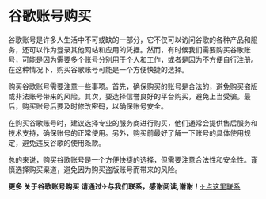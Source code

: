 # 谷歌账号购买

谷歌账号是许多人生活中不可或缺的一部分，它不仅可以访问谷歌的各种产品和服务，还可以作为登录其他网站和应用的凭据。然而，有时候我们需要购买谷歌账号，可能是因为需要多个账号分别用于个人和工作，或者是因为不方便自行注册。在这种情况下，购买谷歌账号可能是一个方便快捷的选择。

购买谷歌账号需要注意一些事项。首先，确保购买的账号是合法的，避免购买盗版或非法账号带来的风险。其次，要选择信誉良好的平台购买，避免上当受骗。最后，购买账号后要及时修改密码，以确保账号安全。

在购买谷歌账号时，建议选择专业的服务商进行购买，他们通常会提供售后服务和技术支持，确保账号的正常使用。另外，购买前最好了解一下账号的具体使用规定，避免违反谷歌的使用条款。

总的来说，购买谷歌账号是一个方便快捷的选择，但需要注意合法性和安全性。谨慎选择购买渠道，避免因为购买盗版账号而带来的风险。

**更多 关于谷歌账号购买 请通过✈与我们联系，感谢阅读,谢谢！**[✈点这里联系](https://www.k02.cc)